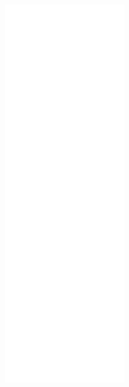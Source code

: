 <img src="https://github.com/hernikplays/hernikplays/blob/master/github-metrics.svg" alt="github metrics">
